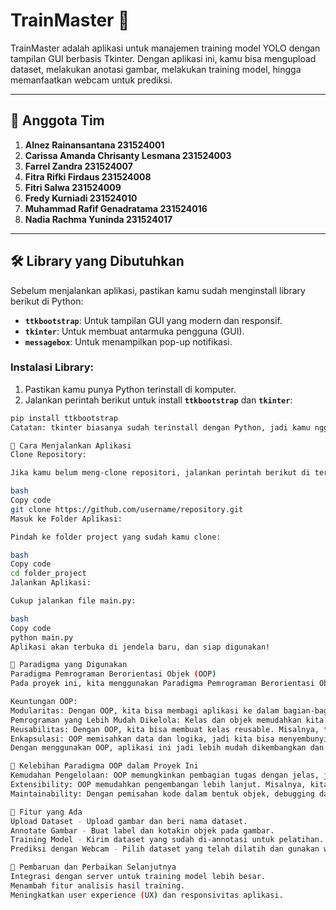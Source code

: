# TrainMaster 🚀

TrainMaster adalah aplikasi untuk manajemen training model YOLO dengan tampilan GUI berbasis Tkinter. Dengan aplikasi ini, kamu bisa mengupload dataset, melakukan anotasi gambar, melakukan training model, hingga memanfaatkan webcam untuk prediksi.

---

## 💪 Anggota Tim
1. **Alnez Rainansantana	231524001**
2. **Carissa Amanda Chrisanty Lesmana	231524003**
3. **Farrel Zandra	231524007**
4. **Fitra Rifki Firdaus	231524008**
5. **Fitri Salwa	231524009**
6. **Fredy Kurniadi	231524010**
7. **Muhammad Rafif Genadratama	231524016**
8. **Nadia Rachma Yuninda	231524017**

---

## 🛠️ Library yang Dibutuhkan

Sebelum menjalankan aplikasi, pastikan kamu sudah menginstall library berikut di Python:

- **`ttkbootstrap`**: Untuk tampilan GUI yang modern dan responsif.
- **`tkinter`**: Untuk membuat antarmuka pengguna (GUI).
- **`messagebox`**: Untuk menampilkan pop-up notifikasi.

### Instalasi Library:

1. Pastikan kamu punya Python terinstall di komputer.
2. Jalankan perintah berikut untuk install **`ttkbootstrap`** dan **`tkinter`**:

```bash
pip install ttkbootstrap
Catatan: tkinter biasanya sudah terinstall dengan Python, jadi kamu nggak perlu install lagi.

🚀 Cara Menjalankan Aplikasi
Clone Repository:

Jika kamu belum meng-clone repositori, jalankan perintah berikut di terminal:

bash
Copy code
git clone https://github.com/username/repository.git
Masuk ke Folder Aplikasi:

Pindah ke folder project yang sudah kamu clone:

bash
Copy code
cd folder_project
Jalankan Aplikasi:

Cukup jalankan file main.py:

bash
Copy code
python main.py
Aplikasi akan terbuka di jendela baru, dan siap digunakan!

🧠 Paradigma yang Digunakan
Paradigma Pemrograman Berorientasi Objek (OOP)
Pada proyek ini, kita menggunakan Paradigma Pemrograman Berorientasi Objek (OOP). Paradigma ini fokus pada objek dan data, bukan hanya fungsi. Dengan OOP, setiap komponen aplikasi bisa dipandang sebagai objek dengan atribut dan metode yang saling berinteraksi.

Keuntungan OOP:
Modularitas: Dengan OOP, kita bisa membagi aplikasi ke dalam bagian-bagian kecil (kelas dan objek). Misalnya, ada kelas untuk halaman utama (HomePage), tombol-tombol, dan bahkan fitur khusus lainnya. Ini membuat kode lebih terstruktur dan mudah dipelihara.
Pemrograman yang Lebih Mudah Dikelola: Kelas dan objek memudahkan kita dalam mengelola dan memperbaiki kode. Setiap bagian aplikasi punya tugas spesifik, jadi gampang banget untuk memperbarui atau mengubah bagian tertentu tanpa merusak bagian lainnya.
Reusabilitas: Dengan OOP, kita bisa membuat kelas reusable. Misalnya, tombol yang digunakan di berbagai bagian aplikasi cukup dipanggil dari satu fungsi yang sama, membuat kode lebih ringkas.
Enkapsulasi: OOP memisahkan data dan logika, jadi kita bisa menyembunyikan detail implementasi dan hanya mengekspos interface yang diperlukan.
Dengan menggunakan OOP, aplikasi ini jadi lebih mudah dikembangkan dan dikembangkan lebih lanjut.

🌟 Kelebihan Paradigma OOP dalam Proyek Ini
Kemudahan Pengelolaan: OOP memungkinkan pembagian tugas dengan jelas, jadi setiap anggota tim bisa fokus pada bagian mereka masing-masing tanpa mengganggu yang lain.
Extensibility: OOP memudahkan pengembangan lebih lanjut. Misalnya, kita bisa dengan mudah menambah fitur baru (misalnya, halaman prediksi baru) tanpa banyak mengubah kode yang sudah ada.
Maintainability: Dengan pemisahan kode dalam bentuk objek, debugging dan pengujian bisa dilakukan dengan lebih efisien, karena kita hanya perlu fokus pada objek atau metode tertentu.

🎯 Fitur yang Ada
Upload Dataset - Upload gambar dan beri nama dataset.
Annotate Gambar - Buat label dan kotakin objek pada gambar.
Training Model - Kirim dataset yang sudah di-annotasi untuk pelatihan.
Prediksi dengan Webcam - Pilih dataset yang telah dilatih dan gunakan webcam untuk prediksi.

🚧 Pembaruan dan Perbaikan Selanjutnya
Integrasi dengan server untuk training model lebih besar.
Menambah fitur analisis hasil training.
Meningkatkan user experience (UX) dan responsivitas aplikasi.
